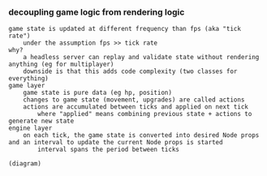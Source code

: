 ### decoupling game logic from rendering logic
    game state is updated at different frequency than fps (aka "tick rate")
        under the assumption fps >> tick rate
    why?
        a headless server can replay and validate state without rendering anything (eg for multiplayer)
        downside is that this adds code complexity (two classes for everything)
    game layer
        game state is pure data (eg hp, position)
        changes to game state (movement, upgrades) are called actions
        actions are accumulated between ticks and applied on next tick
            where "applied" means combining previous state + actions to generate new state
    engine layer
        on each tick, the game state is converted into desired Node props and an interval to update the current Node props is started
            interval spans the period between ticks

    (diagram)

